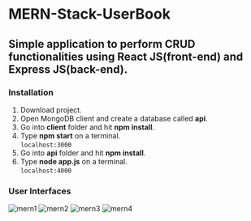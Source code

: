 # MERN-Stack-UserBook
## Simple application to perform CRUD functionalities using React JS(front-end) and Express JS(back-end).

### Installation
1. Download project.
2. Open MongoDB client and create a database called **api**.
3. Go into **client** folder and hit **npm install**.
4. Type **npm start** on a terminal.                  
```localhost:3000```
5. Go into **api** folder and hit **npm install**.    
6. Type **node app.js** on a terminal.                
```localhost:4000```

### User Interfaces
![mern1](https://user-images.githubusercontent.com/23145752/50725775-d87dd500-1128-11e9-8c03-98834af603e2.png)
![mern2](https://user-images.githubusercontent.com/23145752/50725776-d9166b80-1128-11e9-93bb-91482e3998f8.png)
![mern3](https://user-images.githubusercontent.com/23145752/50725777-d9166b80-1128-11e9-8d64-baab12ab65fb.png)
![mern4](https://user-images.githubusercontent.com/23145752/50725778-d9166b80-1128-11e9-874e-1ed5de5dc7db.png)
